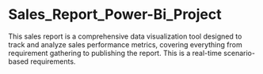 # Sales_Report_Power-Bi_Project
This sales report is a comprehensive data visualization tool designed to track and analyze sales performance metrics, covering everything from requirement gathering to publishing the report. This is a real-time scenario-based requirements.
